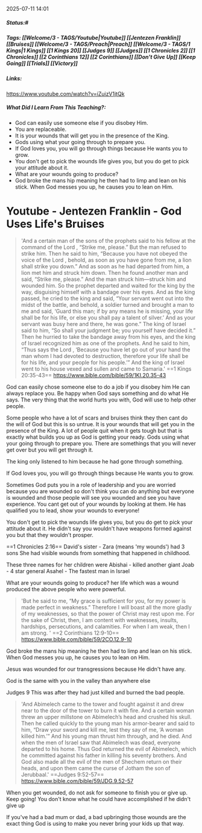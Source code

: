 2025-07-11 14:01

##### Status:#

##### Tags: [[Welcome/3 - TAGS/Youtube|Youtube]] [[Jentezen Franklin]] [[Bruises]] [[Welcome/3 - TAGS/Preach|Preach]] [[Welcome/3 - TAGS/1 Kings|1 Kings]] [[1 Kings 20]] [[Judges 9]] [[Judges]] [[1 Chronicles 2]] [[1 Chronicles]] [[2 Corinthians 12]] [[2 Corinthians]] [[Don't Give Up]] [[Keep Going]] [[Trials]] [[Victory]] 

##### Links:
https://www.youtube.com/watch?v=iZuizV1jtQk
##### What Did I Learn From This Teaching?:
- God can easily use someone else if you disobey Him. 
- You are replaceable.
- It is your wounds that will get you in the presence of the King.
- Gods using what your going through to prepare you.
- If God loves you, you will go through things because He wants you to grow.
- You don't get to pick the wounds life gives you, but you do get to pick your attitude about it.
- What are your wounds going to produce?
- God broke the mans hip meaning he then had to limp and lean on his stick.
When God messes you up, he causes you to lean on Him.
# Youtube - Jentezen Franklin - God Uses Life's Bruises


>'And a certain man of the sons of the prophets said to his fellow at the command of the Lord , “Strike me, please.” But the man refused to strike him. Then he said to him, “Because you have not obeyed the voice of the Lord , behold, as soon as you have gone from me, a lion shall strike you down.” And as soon as he had departed from him, a lion met him and struck him down. Then he found another man and said, “Strike me, please.” And the man struck him—struck him and wounded him. So the prophet departed and waited for the king by the way, disguising himself with a bandage over his eyes. And as the king passed, he cried to the king and said, “Your servant went out into the midst of the battle, and behold, a soldier turned and brought a man to me and said, ‘Guard this man; if by any means he is missing, your life shall be for his life, or else you shall pay a talent of silver.’ And as your servant was busy here and there, he was gone.” The king of Israel said to him, “So shall your judgment be; you yourself have decided it.” Then he hurried to take the bandage away from his eyes, and the king of Israel recognized him as one of the prophets. And he said to him, “Thus says the Lord , ‘Because you have let go out of your hand the man whom I had devoted to destruction, therefore your life shall be for his life, and your people for his people.’” And the king of Israel went to his house vexed and sullen and came to Samaria.'
==1 Kings 20:35-43==
https://www.bible.com/bible/59/1KI.20.35-43

God can easily chose someone else to do a job if you disobey him
He can always replace you.
Be happy when God says something and do what He says.
The very thing that the world hurts you with, God will use to help other people.

Some people who have a lot of scars and bruises think they then cant do the will of God but this is so untrue. 
It is your wounds that will get you in the presence of the King.
A lot of people quit when it gets tough but that is exactly what builds you up as God is getting your ready.
Gods using what your going through to prepare you.
There are somethings that you will never get over but you will get through it.

The king only listened to him because he had gone through something.

If God loves you, you will go through things because He wants you to grow.

Sometimes God puts you in a role of leadership and you are worried because you are wounded so don't think you can do anything but everyone is wounded and those people will see you wounded and see you have experience.
You cant get out of your wounds by looking at them.
He has qualified you to lead, show your wounds to everyone!

You don't get to pick the wounds life gives you, but you do get to pick your attitude about it.
He didn't say you wouldn't have weapons formed against you but that they wouldn't prosper.

==1 Chronicles 2:16==
David's sister - Zara (means 'my wounds') had 3 sons
She had visible wounds from something that happened in childhood.

These three names for her children were 
Abishai - killed another giant
Joab - 4 star general
Asahel - The fastest man in Israel

What are your wounds going to produce?
her life which was a wound produced the above people who were powerful.

>'But he said to me, “My grace is sufficient for you, for my power is made perfect in weakness.” Therefore I will boast all the more gladly of my weaknesses, so that the power of Christ may rest upon me. For the sake of Christ, then, I am content with weaknesses, insults, hardships, persecutions, and calamities. For when I am weak, then I am strong. '
==2 Corinthians 12:9-10==
https://www.bible.com/bible/59/2CO.12.9-10

God broke the mans hip meaning he then had to limp and lean on his stick.
When God messes you up, he causes you to lean on Him.

Jesus was wounded for our transgressions because He didn't have any.

God is the same with you in the valley than anywhere else

Judges 9
This was after they had just killed and burned the bad people.

>'And Abimelech came to the tower and fought against it and drew near to the door of the tower to burn it with fire. And a certain woman threw an upper millstone on Abimelech’s head and crushed his skull. Then he called quickly to the young man his armor-bearer and said to him, “Draw your sword and kill me, lest they say of me, ‘A woman killed him.’” And his young man thrust him through, and he died. And when the men of Israel saw that Abimelech was dead, everyone departed to his home. Thus God returned the evil of Abimelech, which he committed against his father in killing his seventy brothers. And God also made all the evil of the men of Shechem return on their heads, and upon them came the curse of Jotham the son of Jerubbaal.'
==Judges 9:52-57==
https://www.bible.com/bible/59/JDG.9.52-57

When you get wounded, do not ask for someone to finish you or give up.
Keep going!
You don't know what he could have accomplished if he didn't give up

If you've had a bad mum or dad, a bad upbringing those wounds are the exact thing God is using to make you never bring your kids up that way.

